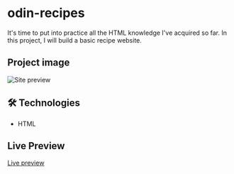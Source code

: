 # odin-recipes

It's time to put into practice all the HTML knowledge I've acquired so far. In this project, I will build a basic recipe website.

## Project image

![Site preview](https://raw.githubusercontent.com/moouro/odin-recipes/main/img/tela.png)

## 🛠 Technologies

- HTML

## Live Preview

[Live preview](https://moouro.github.io/odin-recipes/)
